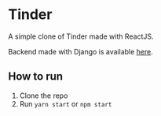 # Tinder
A simple clone of Tinder made with ReactJS.

Backend made with Django is available [here](https://github.com/air17/Tinder).

## How to run

1. Clone the repo
2. Run `yarn start` or `npm start`
